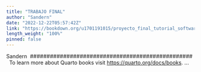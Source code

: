 ```yaml
---
title: "TRABAJO FINAL"
author: "Sandern"
date: "2022-12-22T05:57:42Z"
link: "https://bookdown.org/u1701191015/proyecto_final_tutorial_software/"
length_weight: "100%"
pinned: false
---
```


Sandern  #################################################   To learn more about Quarto books visit https://quarto.org/docs/books. ...
